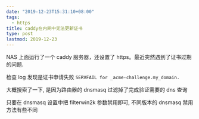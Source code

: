```yaml
---
date: "2019-12-23T15:31:10+08:00"
tags:
  - https
title: caddy在内网中无法更新证书
type: post
lastmod: 2019-12-23
---
```


NAS 上面运行了一个 caddy 服务器，还设置了 https。最近突然遇到了证书过期的问题.

检查 log 发现是证书申请失败 `SERVFAIL for _acme-challenge.my_domain.`

大概搜索了一下, 是因为路由器的 dnsmasq 过滤掉了完成验证需要的 dns 查询

只要在 dnsmasq 设置中把 filterwin2k 参数禁用即可, 不同版本的 dnsmasq 禁用方法有些不同
